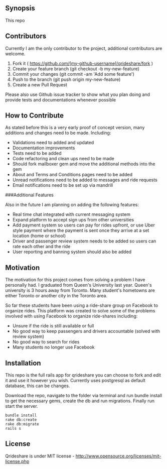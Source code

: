 ## Synopsis

This repo 

## Contributors

Currently I am the only contributor to the project, additional contributors are welcome.

1. Fork it ( https://github.com/[my-github-username]/qrideshare/fork )
2. Create your feature branch (git checkout -b my-new-feature)
3. Commit your changes (git commit -am 'Add some feature')
4. Push to the branch (git push origin my-new-feature)
5. Create a new Pull Request

Please also use Github issue tracker to show what you plan doing and provide tests and documentations whenever possible



## How to Contribute

As stated before this is a very early proof of concept version, many additions and changes need to be made. Including:

* Validations need to added and updated
* Documentation improvements
* Tests need to be added
* Code refactoring and clean ups need to be made
* Should fork mailboxer gem and move the additional methods into the gem
* About and Terms and Conditions pages need to be added
* Unread notifications need to be added to messages and ride requests
* Email notifications need to be set up via mandrill


###Additional Features

Also in the future I am planning on adding the following features:

* Real time chat integrated with current messaging system
* Expand platform to accept sign ups from other universities
* Add payment system so users can pay for rides upfront, or use Uber style payment where the payment is sent once they arrive at a set location (home or school)
* Driver and passenger review system needs to be added so users can rate each other and the ride
* User reporting and banning system should also be added

## Motivation

The motivation for this project comes from solving a problem I have personally had. I graduated from Queen's University last year. Queen's university is 3 hours away from Toronto. Many student's hometowns are either Toronto or another city in the Toronto area.

So far these students have been using a ride-share group on Facebook to organize rides. This platform was created to solve some of the problems involved with using Facebook to organize ride-shares including:

* Unsure if the ride is still available or full
* No good way to keep passengers and drivers accountable (solved with review system)
* No good way to search for rides
* Many students no longer use Facebook


## Installation

This repo is the full rails app for qrideshare you can choose to fork and edit it and use it however you wish. Currently uses postgresql as default database, this can be changes.

Download the repo, navigate to the folder via terminal and run bundle install to get the necessary gems, create the db and run migrations. Finally run start the server.

 ```shell
 bundle install
 rake db:create
 rake db:migrate
 rails s
 ```


## License

Qrideshare is under MIT license - http://www.opensource.org/licenses/mit-license.php

